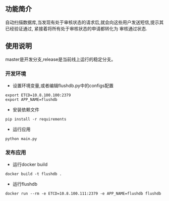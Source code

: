 ## 功能简介
自动扫描数据库,当发现有处于审核状态的请求后,就会向这些用户发送短信,提示其已经验证通过,
紧接着将所有处于审核状态的申请都转化为 审核通过状态.

## 使用说明
master是开发分支,release是当前线上运行的稳定分支。
### 开发环境
- 设置环境变量,或者编辑flushdb.py中的configs配置
```
export ETCD=10.8.100.100:2379
export APP_NAME=flushdb
```
- 安装依赖文件
```
pip install -r requirements
```
- 运行应用
```
python main.py
```

### 发布应用
- 运行docker build
```
docker build -t flushdb .
```
- 运行flushdb
```
docker run --rm -e ETCD=10.8.100.111:2379 -e APP_NAME=flushdb flushdb
```
